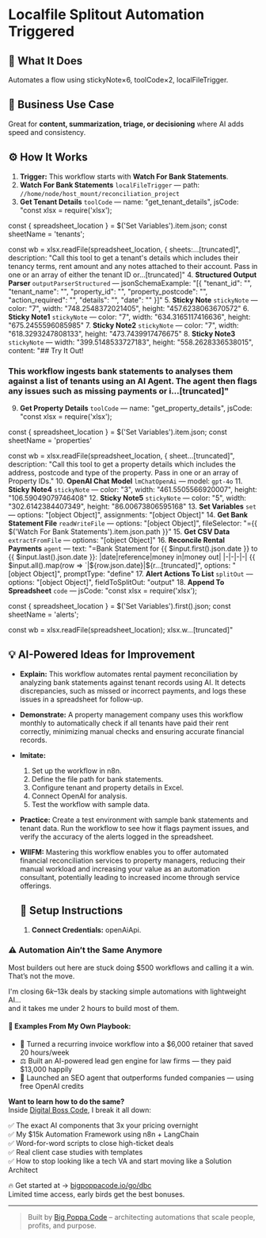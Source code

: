 # Localfile Splitout Automation Triggered
  ## 🚀 What It Does
  Automates a flow using stickyNote×6, toolCode×2, localFileTrigger.
  
  ## 💼 Business Use Case
  Great for **content, summarization, triage, or decisioning** where AI adds speed and consistency.
  
  ## ⚙️ How It Works
  1. **Trigger:** This workflow starts with **Watch For Bank Statements**.
  2. **Watch For Bank Statements** `localFileTrigger` — path: `//home/node/host_mount/reconciliation_project`
3. **Get Tenant Details** `toolCode` — name: "get_tenant_details", jsCode: "const xlsx = require('xlsx');

const { spreadsheet_location } = $('Set Variables').item.json;
const sheetName = 'tenants';

const wb = xlsx.readFile(spreadsheet_location, { sheets:…[truncated]", description: "Call this tool to get a tenant's details which includes their tenancy terms, rent amount and any notes attached to their account. Pass in one or an array of either the tenant ID or…[truncated]"
4. **Structured Output Parser** `outputParserStructured` — jsonSchemaExample: "[{
 "tenant_id": "",
 "tenant_name": "",
 "property_id": "",
 "property_postcode": "",
 "action_required": "",
 "details": "",
 "date": ""
}]"
5. **Sticky Note** `stickyNote` — color: "7", width: "748.2548372021405", height: "457.6238063670572"
6. **Sticky Note1** `stickyNote` — color: "7", width: "634.3165117416636", height: "675.2455596085985"
7. **Sticky Note2** `stickyNote` — color: "7", width: "618.3293247808133", height: "473.7439917476675"
8. **Sticky Note3** `stickyNote` — width: "399.5148533727183", height: "558.2628336538015", content: "## Try It Out!
### This workflow ingests bank statements to analyses them against a list of tenants using an AI Agent. The agent then flags any issues such as missing payments or i…[truncated]"
9. **Get Property Details** `toolCode` — name: "get_property_details", jsCode: "const xlsx = require('xlsx');

const { spreadsheet_location } = $('Set Variables').item.json;
const sheetName = 'properties'

const wb = xlsx.readFile(spreadsheet_location, { sheet…[truncated]", description: "Call this tool to get a property details which includes the address, postcode and type of the property. Pass in one or an array of Property IDs."
10. **OpenAI Chat Model** `lmChatOpenAi` — model: `gpt-4o`
11. **Sticky Note4** `stickyNote` — color: "3", width: "461.5505566920007", height: "106.59049079746408"
12. **Sticky Note5** `stickyNote` — color: "5", width: "302.6142384407349", height: "86.00673806595168"
13. **Set Variables** `set` — options: "[object Object]", assignments: "[object Object]"
14. **Get Bank Statement File** `readWriteFile` — options: "[object Object]", fileSelector: "={{ $('Watch For Bank Statements').item.json.path }}"
15. **Get CSV Data** `extractFromFile` — options: "[object Object]"
16. **Reconcile Rental Payments** `agent` — text: "=Bank Statement for {{ $input.first().json.date }} to {{ $input.last().json.date }}:
|date|reference|money in|money out|
|-|-|-|-|
{{ $input.all().map(row => `|${row.json.date}|${r…[truncated]", options: "[object Object]", promptType: "define"
17. **Alert Actions To List** `splitOut` — options: "[object Object]", fieldToSplitOut: "output"
18. **Append To Spreadsheet** `code` — jsCode: "const xlsx = require('xlsx');

const { spreadsheet_location } = $('Set Variables').first().json;
const sheetName = 'alerts';

const wb = xlsx.readFile(spreadsheet_location);
xlsx.w…[truncated]"
  
  ## 💡 AI-Powered Ideas for Improvement
  - **Explain:** This workflow automates rental payment reconciliation by analyzing bank statements against tenant records using AI. It detects discrepancies, such as missed or incorrect payments, and logs these issues in a spreadsheet for follow-up.
  
- **Demonstrate:** A property management company uses this workflow monthly to automatically check if all tenants have paid their rent correctly, minimizing manual checks and ensuring accurate financial records.

- **Imitate:** 
  1. Set up the workflow in n8n.
  2. Define the file path for bank statements.
  3. Configure tenant and property details in Excel.
  4. Connect OpenAI for analysis.
  5. Test the workflow with sample data.

- **Practice:** Create a test environment with sample bank statements and tenant data. Run the workflow to see how it flags payment issues, and verify the accuracy of the alerts logged in the spreadsheet.

- **WIIFM:** Mastering this workflow enables you to offer automated financial reconciliation services to property managers, reducing their manual workload and increasing your value as an automation consultant, potentially leading to increased income through service offerings.
  
  ## 🔧 Setup Instructions
  1. **Connect Credentials:** openAiApi.
  
### ⚠️ Automation Ain’t the Same Anymore

Most builders out here are stuck doing $500 workflows and calling it a win.  
That’s not the move.  

I'm closing $6k–$13k deals by stacking simple automations with lightweight AI...  
and it takes me under 2 hours to build most of them.

#### 🧠 Examples From My Own Playbook:
- 🔁 Turned a recurring invoice workflow into a $6,000 retainer that saved 20 hours/week  
- ⚖️ Built an AI-powered lead gen engine for law firms — they paid $13,000 happily  
- 🚀 Launched an SEO agent that outperforms funded companies — using free OpenAI credits  

**Want to learn how to do the same?**  
Inside [Digital Boss Code](https://bigpoppacode.io/go/dbc), I break it all down:

✅ The exact AI components that 3x your pricing overnight  
✅ My $15k Automation Framework using n8n + LangChain  
✅ Word-for-word scripts to close high-ticket deals  
✅ Real client case studies with templates  
✅ How to stop looking like a tech VA and start moving like a Solution Architect  

🔥 Get started at → [bigpoppacode.io/go/dbc](https://bigpoppacode.io/go/dbc)  
Limited time access, early birds get the best bonuses.

---
> Built by [Big Poppa Code](https://bigpoppacode.io) – architecting automations that scale people, profits, and purpose.
  